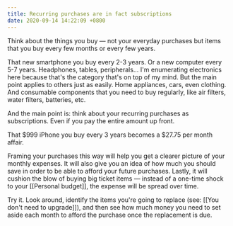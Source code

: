 ```yaml
---
title: Recurring purchases are in fact subscriptions
date: 2020-09-14 14:22:09 +0800
---
```


Think about the things you buy — not your everyday purchases but items that you buy every few months or every few years.

That new smartphone you buy every 2-3 years. Or a new computer every 5-7 years. Headphones, tables, peripherals... I'm enumerating electronics here because that's the category that's on top of my mind. But the main point applies to others just as easily. Home appliances, cars, even clothing. And consumable components that you need to buy regularly, like air filters, water filters, batteries, etc.

And the main point is: think about your recurring purchases as subscriptions. Even if you pay the entire amount up front.

That $999 iPhone you buy every 3 years becomes a $27.75 per month affair.

Framing your purchases this way will help you get a clearer picture of your monthly expenses. It will also give you an idea of how much you should save in order to be able to afford your future purchases. Lastly, it will cushion the blow of buying big ticket items — instead of a one-time shock to your [[Personal budget]], the expense will be spread over time.

Try it. Look around, identify the items you're going to replace (see: [[You don't need to upgrade]]), and then see how much money you need to set aside each month to afford the purchase once the replacement is due.